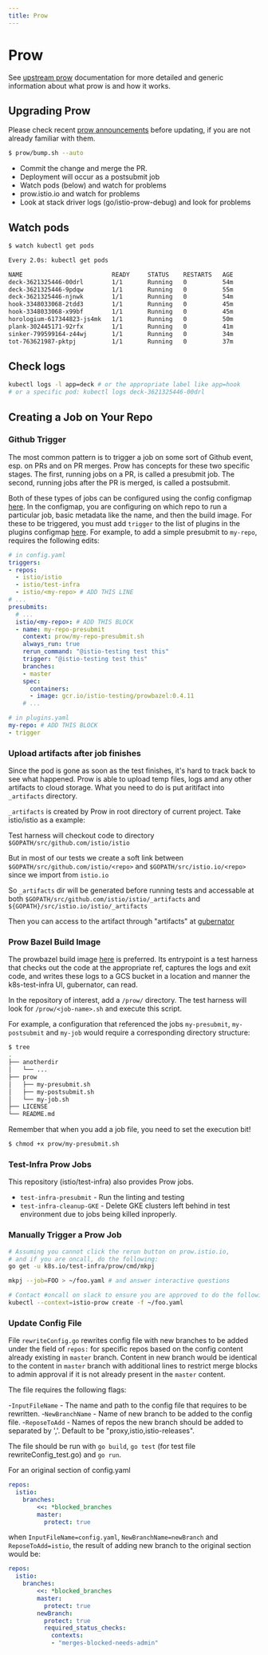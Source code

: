 ```yaml
---
title: Prow
---
```


# Prow

See [upstream prow](https://github.com/kubernetes/test-infra/tree/master/prow) documentation for more detailed and generic information about what prow is and how it works.

## Upgrading Prow

Please check recent [prow announcements](https://github.com/kubernetes/test-infra/tree/master/prow#announcements) before updating, if you are not already familiar with them.

```bash
$ prow/bump.sh --auto
```

- Commit the change and merge the PR.
- Deployment will occur as a postsubmit job
- Watch pods (below) and watch for problems
- prow.istio.io and watch for problems
- Look at stack driver logs (go/istio-prow-debug) and look for problems

## Watch pods

```bash
$ watch kubectl get pods

Every 2.0s: kubectl get pods                                                                                                         Fri Aug 11 15:40:31 2017

NAME                         READY     STATUS    RESTARTS   AGE
deck-3621325446-00drl        1/1       Running   0          54m
deck-3621325446-9pdqw        1/1       Running   0          55m
deck-3621325446-njnwk        1/1       Running   0          54m
hook-3348033068-2tdd3        1/1       Running   0          45m
hook-3348033068-x99bf        1/1       Running   0          45m
horologium-617344823-js4mk   1/1       Running   0          50m
plank-302445171-92rfx        1/1       Running   0          41m
sinker-799599164-z44wj       1/1       Running   0          34m
tot-763621987-pktpj          1/1       Running   0          37m
```

## Check logs

```bash
kubectl logs -l app=deck # or the appropriate label like app=hook
# or a specific pod: kubectl logs deck-3621325446-00drl
```

## Creating a Job on Your Repo

### Github Trigger

The most common pattern is to trigger a job on some sort of Github event, esp. on PRs and on PR merges. Prow has concepts for these two specific stages. The first, running jobs on a PR, is called a presubmit job. The second, running jobs after the PR is merged, is called a postsubmit.

Both of these types of jobs can be configured using the config configmap [here](https://github.com/istio/test-infra/blob/master/prow/config.yaml). In the configmap, you are configuring on which repo to run a particular job, basic metadata like the name, and then the build image. For these to be triggered, you must add `trigger` to the list of plugins in the plugins configmap [here](https://github.com/istio/test-infra/blob/master/prow/plugins.yaml). For example, to add a simple presubmit to `my-repo`, requires the following edits:

```yaml
# in config.yaml
triggers:
- repos:
  - istio/istio
  - istio/test-infra
  - istio/<my-repo> # ADD THIS LINE
# ...
presubmits:
  # ...
  istio/<my-repo>: # ADD THIS BLOCK
  - name: my-repo-presubmit
    context: prow/my-repo-presubmit.sh
    always_run: true
    rerun_command: "@istio-testing test this"
    trigger: "@istio-testing test this"
    branches:
    - master
    spec:
      containers:
      - image: gcr.io/istio-testing/prowbazel:0.4.11
    # ...

# in plugins.yaml
my-repo: # ADD THIS BLOCK
- trigger
```

### Upload artifacts after job finishes

Since the pod is gone as soon as the test finishes, it's hard to track back to see what happened. Prow is able to upload temp files, logs amd any other artifacts to cloud storage. What you need to do is put aritifact into `_artifacts` directory.

`_artifacts` is created by Prow in root directory of current project. Take istio/istio as a example:

Test harness will checkout code to directory `$GOPATH/src/github.com/istio/istio`

But in most of our tests we create a soft link between `$GOPATH/src/github.com/istio/<repo>` and `$GOPATH/src/istio.io/<repo>` since we import from `istio.io`

So `_artifacts` dir will be generated before running tests and accessable at both `$GOPATH/src/github.com/istio/istio/_artifacts` and `${GOPATH}/src/istio.io/istio/_artifacts`

Then you can access to the artifact through "artifacts" at [gubernator](https://k8s-gubernator.appspot.com/build/istio-prow/pull/istio_istio/1025/e2e-suite-rbac-no_auth/1006/)

### Prow Bazel Build Image

The prowbazel build image [here](https://github.com/istio/test-infra/blob/master/docker/prowbazel) is preferred. Its entrypoint is a test harness that checks out the code at the appropriate ref, captures the logs and exit code, and writes these logs to a GCS bucket in a location and manner the k8s-test-infra UI, gubernator, can read.

In the repository of interest, add a `/prow/` directory. The test harness will look for `/prow/<job-name>.sh` and execute this script.

For example, a configuration that referenced the jobs `my-presubmit`, `my-postsubmit` and `my-job` would require a corresponding directory structure:

```bash
$ tree
.
├── anotherdir
│   └── ...
├── prow
│   ├── my-presubmit.sh
│   ├── my-postsubmit.sh
│   └── my-job.sh
├── LICENSE
└── README.md
```

Remember that when you add a job file, you need to set the execution bit!

```bash
$ chmod +x prow/my-presubmit.sh
```

### Test-Infra Prow Jobs

This repository (istio/test-infra) also provides Prow jobs.

- `test-infra-presubmit` - Run the linting and testing
- `test-infra-cleanup-GKE` - Delete GKE clusters left behind in test environment due to jobs being killed inproperly.

### Manually Trigger a Prow Job

```bash
# Assuming you cannot click the rerun button on prow.istio.io,
# and if you are oncall, do the following:
go get -u k8s.io/test-infra/prow/cmd/mkpj

mkpj --job=FOO > ~/foo.yaml # and answer interactive questions

# Contact #oncall on slack to ensure you are approved to do the following:
kubectl --context=istio-prow create -f ~/foo.yaml
```

### Update Config File

File `rewriteConfig.go` rewrites config file with new branches to be
added under the field of `repos:` for specific repos based on the config
content already existing in `master` branch. Content in new branch would
be identical to the content in `master` branch with additional lines to
restrict merge blocks to admin approval if it is not already present in
the `master` content.

The file requires the following flags:

-`InputFileName` - The name and path to the config file that requires to be rewritten.
-`NewBranchName` - Name of new branch to be added to the config file.
-`ReposeToAdd` - Names of repos the new branch should be added to separated by ','. Default to be "proxy,istio,istio-releases".

The file should be run with `go build`, `go test` (for test file rewriteConfig_test.go) and `go run`.

For an original section of config.yaml

```yaml
repos:
  istio:
    branches:
        <<: *blocked_branches
        master:
          protect: true
```

when `InputFileName=config.yaml`, `NewBranchName=newBranch` and `ReposeToAdd=istio`, the result of adding new branch to the original section would be:

```yaml
repos:
  istio:
    branches:
        <<: *blocked_branches
        master:
          protect: true
        newBranch:
          protect: true
          required_status_checks:
            contexts:
            - "merges-blocked-needs-admin"
```
